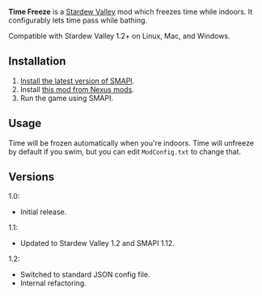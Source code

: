 **Time Freeze** is a [Stardew Valley](http://stardewvalley.net/) mod which freezes time while
indoors. It configurably lets time pass while bathing.

Compatible with Stardew Valley 1.2+ on Linux, Mac, and Windows.

## Installation
1. [Install the latest version of SMAPI](https://github.com/Pathoschild/SMAPI/releases).
2. Install [this mod from Nexus mods](http://www.nexusmods.com/stardewvalley/mods/973).
3. Run the game using SMAPI.

## Usage
Time will be frozen automatically when you're indoors. Time will unfreeze by default if you swim,
but you can edit `ModConfig.txt` to change that.

## Versions
1.0:
* Initial release.

1.1:
* Updated to Stardew Valley 1.2 and SMAPI 1.12.

1.2:
* Switched to standard JSON config file.
* Internal refactoring.
